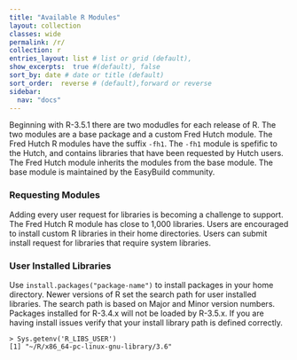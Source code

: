 ```yaml
---
title: "Available R Modules"
layout: collection
classes: wide
permalink: /r/
collection: r
entries_layout: list # list or grid (default),
show_excerpts:  true #(default), false
sort_by: date # date or title (default)
sort_order:  reverse # (default),forward or reverse
sidebar:
  nav: "docs"
---
```


Beginning with R-3.5.1 there are two modudles for each release of R. The two
 modules are a base package and a custom Fred Hutch module.
 The Fred Hutch R modules have the suffix `-fh1`. The `-fh1` module is spefific
 to the Hutch, and contains libraries that have been requested by Hutch users.
 The Fred Hutch module inherits the modules from the base module. The base
 module is maintained by the EasyBuild community. 

### Requesting Modules ###
Adding every user request for libraries is becoming a challenge to support.
 The Fred Hutch R module has close to 1,000 libraries. Users are encouraged
 to install custom R libraries in their home directories. Users can submit install
 request for libraries that require system libraries.

### User Installed Libraries ###
Use `install.packages("package-name")` to install packages in your home directory.
 Newer versions of R set the search path for user installed libraries. The
 search path is based on Major and Minor version numbers. Packages installed for
 R-3.4.x will not be loaded by R-3.5.x. If you are having install issues verify
 that your install library path is defined correctly. 
```
> Sys.getenv('R_LIBS_USER')
[1] "~/R/x86_64-pc-linux-gnu-library/3.6"
``` 
